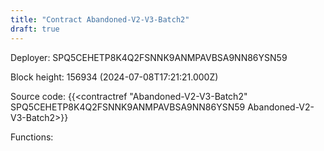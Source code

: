 ```yaml
---
title: "Contract Abandoned-V2-V3-Batch2"
draft: true
---
```

Deployer: SPQ5CEHETP8K4Q2FSNNK9ANMPAVBSA9NN86YSN59


 



Block height: 156934 (2024-07-08T17:21:21.000Z)

Source code: {{<contractref "Abandoned-V2-V3-Batch2" SPQ5CEHETP8K4Q2FSNNK9ANMPAVBSA9NN86YSN59 Abandoned-V2-V3-Batch2>}}

Functions:


